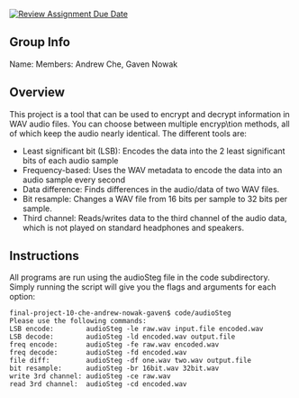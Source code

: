 [![Review Assignment Due Date](https://classroom.github.com/assets/deadline-readme-button-24ddc0f5d75046c5622901739e7c5dd533143b0c8e959d652212380cedb1ea36.svg)](https://classroom.github.com/a/ecp4su41)
## Group Info
Name: 
Members: Andrew Che, Gaven Nowak
## Overview
This project is a tool that can be used to encrypt and decrypt information in WAV audio files. You can choose between multiple encryp\tion methods, all of which keep the audio nearly identical. The different tools are:  
- Least significant bit (LSB): Encodes the data into the 2 least significant bits of each audio sample
- Frequency-based: Uses the WAV metadata to encode the data into an audio sample every second
- Data difference: Finds differences in the audio/data of two WAV files.
- Bit resample: Changes a WAV file from 16 bits per sample to 32 bits per sample.
- Third channel: Reads/writes data to the third channel of the audio data, which is not played on standard headphones and speakers.
## Instructions
All programs are run using the audioSteg file in the code subdirectory.  
Simply running the script will give you the flags and arguments for each option:  
```
final-project-10-che-andrew-nowak-gaven$ code/audioSteg
Please use the following commands:
LSB encode:        audioSteg -le raw.wav input.file encoded.wav
LSB decode:        audioSteg -ld encoded.wav output.file
freq encode:       audioSteg -fe raw.wav encoded.wav
freq decode:       audioSteg -fd encoded.wav
file diff:         audioSteg -df one.wav two.wav output.file
bit resample:      audioSteg -br 16bit.wav 32bit.wav
write 3rd channel: audioSteg -ce raw.wav
read 3rd channel:  audioSteg -cd encoded.wav
```
